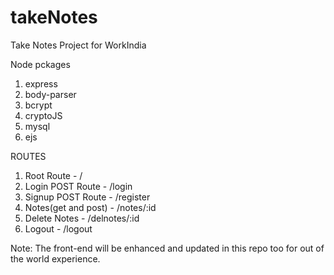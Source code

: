 # takeNotes
Take Notes Project for WorkIndia


Node pckages

1. express
2. body-parser
3. bcrypt
4. cryptoJS
5. mysql
6. ejs


ROUTES

1. Root Route - /
2. Login POST Route - /login
3. Signup POST Route - /register
4. Notes(get and post) - /notes/:id
5. Delete Notes - /delnotes/:id
6. Logout - /logout


Note: The front-end will be enhanced and updated in this repo too for out of the world experience. 
